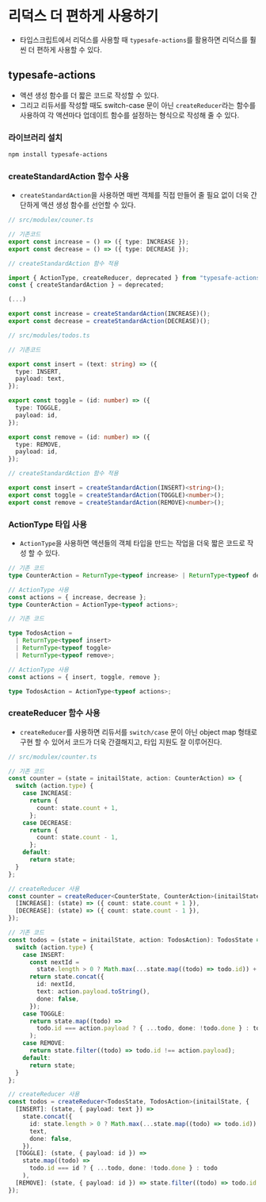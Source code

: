 # 리덕스 더 편하게 사용하기

- 타입스크립트에서 리덕스를 사용할 때 `typesafe-actions`를 활용하면 리덕스를 훨씬 더 편하게 사용할 수 있다.

## typesafe-actions

- 액션 생성 함수를 더 짧은 코드로 작성할 수 있다.
- 그리고 리듀서를 작성할 때도 switch-case 문이 아닌 `createReducer`라는 함수를 사용하여 각 액션마다 업데이트 함수를 설정하는 형식으로 작성해 줄 수 있다.

### 라이브러리 설치

```zsh
npm install typesafe-actions
```

### createStandardAction 함수 사용

- `createStandardAction`을 사용하면 매번 객체를 직접 만들어 줄 필요 없이 더욱 간단하게 액션 생성 함수를 선언할 수 있다.

```ts
// src/modulex/couner.ts

// 기존코드
export const increase = () => ({ type: INCREASE });
export const decrease = () => ({ type: DECREASE });

// createStandardAction 함수 적용

import { ActionType, createReducer, deprecated } from "typesafe-actions";
const { createStandardAction } = deprecated;

(...)

export const increase = createStandardAction(INCREASE)();
export const decrease = createStandardAction(DECREASE)();
```

```ts
// src/modules/todos.ts

// 기존코드

export const insert = (text: string) => ({
  type: INSERT,
  payload: text,
});

export const toggle = (id: number) => ({
  type: TOGGLE,
  payload: id,
});

export const remove = (id: number) => ({
  type: REMOVE,
  payload: id,
});

// createStandardAction 함수 적용

export const insert = createStandardAction(INSERT)<string>();
export const toggle = createStandardAction(TOGGLE)<number>();
export const remove = createStandardAction(REMOVE)<number>();
```

### ActionType 타입 사용

- `ActionType`을 사용하면 액션들의 객체 타입을 만드는 작업을 더욱 짧은 코드로 작성 할 수 있다.

```ts
// 기존 코드
type CounterAction = ReturnType<typeof increase> | ReturnType<typeof decrease>;

// ActionType 사용
const actions = { increase, decrease };
type CounterAction = ActionType<typeof actions>;
```

```ts
// 기존 코드

type TodosAction =
  | ReturnType<typeof insert>
  | ReturnType<typeof toggle>
  | ReturnType<typeof remove>;

// ActionType 사용
const actions = { insert, toggle, remove };

type TodosAction = ActionType<typeof actions>;
```

### **createReducer** 함수 사용

- `createReducer`를 사용하면 리듀서를 `switch/case` 문이 아닌 object map 형태로 구현 할 수 있어서 코드가 더욱 간결해지고, 타입 지원도 잘 이루어진다.

```ts
// src/modulex/counter.ts

// 기존 코드
const counter = (state = initailState, action: CounterAction) => {
  switch (action.type) {
    case INCREASE:
      return {
        count: state.count + 1,
      };
    case DECREASE:
      return {
        count: state.count - 1,
      };
    default:
      return state;
  }
};

// createReducer 사용
const counter = createReducer<CounterState, CounterAction>(initailState, {
  [INCREASE]: (state) => ({ count: state.count + 1 }),
  [DECREASE]: (state) => ({ count: state.count - 1 }),
});
```

```ts
// 기존 코드
const todos = (state = initailState, action: TodosAction): TodosState => {
  switch (action.type) {
    case INSERT:
      const nextId =
        state.length > 0 ? Math.max(...state.map((todo) => todo.id)) + 1 : 1;
      return state.concat({
        id: nextId,
        text: action.payload.toString(),
        done: false,
      });
    case TOGGLE:
      return state.map((todo) =>
        todo.id === action.payload ? { ...todo, done: !todo.done } : todo
      );
    case REMOVE:
      return state.filter((todo) => todo.id !== action.payload);
    default:
      return state;
  }
};

// createReducer 사용
const todos = createReducer<TodosState, TodosAction>(initailState, {
  [INSERT]: (state, { payload: text }) =>
    state.concat({
      id: state.length > 0 ? Math.max(...state.map((todo) => todo.id)) + 1 : 1,
      text,
      done: false,
    }),
  [TOGGLE]: (state, { payload: id }) =>
    state.map((todo) =>
      todo.id === id ? { ...todo, done: !todo.done } : todo
    ),
  [REMOVE]: (state, { payload: id }) => state.filter((todo) => todo.id !== id),
});
```
